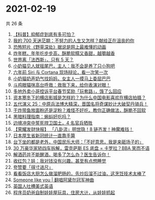 # 2021-02-19

共 26 条

<!-- BEGIN ZHIHUVIDEO -->
<!-- 最后更新时间 Fri Feb 19 2021 15:14:16 GMT+0800 (CST) -->
1. [【科普】抑郁症到底有多可怕？](https://www.zhihu.com/zvideo/1345779686216015872)
1. [我的 700 天迷茫期：不努力的人生又怎样？献给正在沮丧的你](https://www.zhihu.com/zvideo/1344287072195149824)
1. [恐怖短片《野草深处》据说是网上最难懂的动画](https://www.zhihu.com/zvideo/1345666067285426176)
1. [炸年糕，年年吃步步高，酥脆软糯又香甜，越嚼越香](https://www.zhihu.com/zvideo/1345734242303709184)
1. [世界离「法西斯」，只有 5 天？](https://www.zhihu.com/zvideo/1345802375454556160)
1. [小奶猫见人就摇尾巴，主人：我不会是养了只小狗吧](https://www.zhihu.com/zvideo/1344773411814424577)
1. [六年前 Siri 与 Cortana 现场辩论，看一次笑一次](https://www.zhihu.com/zvideo/1345442972855422976)
1. [小奶猫奶声奶气找妈妈，女主人一摸马上委屈巴巴](https://www.zhihu.com/zvideo/1345772812523466752)
1. [斗鸡眼猫咪高台呼救：救我下来，给你表演对眼！](https://www.zhihu.com/zvideo/1345761580013944832)
1. [多地外卖小哥控诉平台春节奖励「玩套路」，饿了么回应](https://www.zhihu.com/zvideo/1346065818988380160)
1. [资本寒冬下的横店影城是怎样的？为什么中国电影喜欢在横店拍摄？](https://www.zhihu.com/zvideo/1345710980823752704)
1. [五代演义 25：中原兵法博大精深，晋国名将奇谋妙计大破契丹骑兵！](https://www.zhihu.com/zvideo/1345570570210054144)
1. [干炸带鱼放面粉还是淀粉？难怪不好吃，教你正确做法，酥脆不回软](https://www.zhihu.com/zvideo/1346032439748251649)
1. [黑暗料理指南：蝌蚪好吃吗？](https://www.zhihu.com/zvideo/1345806757029896192)
1. [边境冲突中誓死捍卫国土，4 名官兵牺牲](https://www.zhihu.com/zvideo/1346046096683106304)
1. [【荣耀发财快报】 「八卦流」明世隐！8 链齐发！神魔难挡！](https://www.zhihu.com/zvideo/1345808608450281472)
1. [日本厚生省新冠统计一直靠手算](https://www.zhihu.com/zvideo/1345734533841465344)
1. [台下坐的都是老外，中国民乐大师：「不好意思，我是来砸场子的」](https://www.zhihu.com/zvideo/1343945203225477120)
1. [30 万豪华家轿四车拆解，雷克萨斯 ES 底盘 = 卡罗拉？BBA 笑而不语](https://www.zhihu.com/zvideo/1345746831331061760)
1. [解酒药并不能醒酒，喝多了怎么办？医生告诉你！](https://www.zhihu.com/zvideo/1345327295339315200)
1. [收红包？娃：我对钱没有兴趣，甚至有点想睡觉](https://www.zhihu.com/zvideo/1345797539271032833)
1. [夸赞要「得寸进尺」](https://www.zhihu.com/zvideo/1345843149537742848)
1. [看看饭店大厨怎么做溜肥肠的，先炒后溜不过油，这烹饪技术太棒了](https://www.zhihu.com/zvideo/1345663358381629440)
1. [Someone like you | 翻唱阿黛尔冠军神曲](https://www.zhihu.com/zvideo/1345854502897917952)
1. [英国人吐槽美式英语](https://www.zhihu.com/zvideo/1345461947203092480)
1. [程序员奶爸自制娃娃屋玩具，住房大计，从娃娃抓起](https://www.zhihu.com/zvideo/1345466470206160896)
<!-- END ZHIHUVIDEO -->
